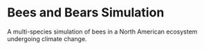 # Bees and Bears Simulation
 A multi-species simulation of bees in a North American ecosystem undergoing climate change.
